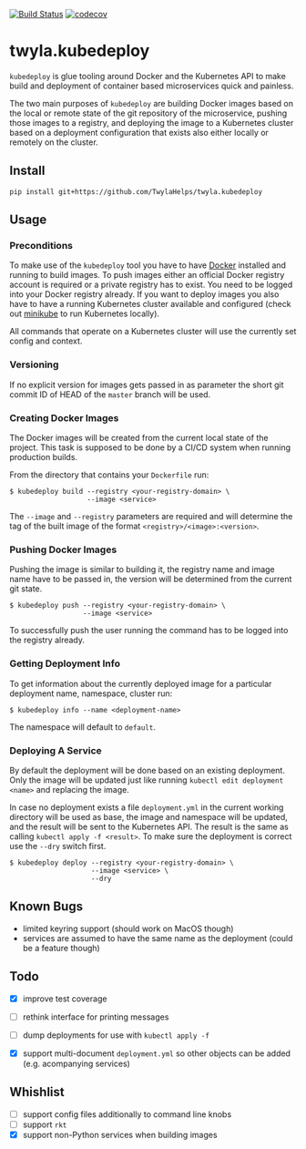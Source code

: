 [![Build Status](https://travis-ci.org/TwylaHelps/twyla.kubedeploy.svg?branch=master)](https://travis-ci.org/TwylaHelps/twyla.kubedeploy)
[![codecov](https://codecov.io/gh/TwylaHelps/twyla.kubedeploy/branch/master/graph/badge.svg)](https://codecov.io/gh/TwylaHelps/twyla.kubedeploy)

# twyla.kubedeploy

`kubedeploy` is glue tooling around Docker and the Kubernetes API to make build
and deployment of container based microservices quick and painless.

The two main purposes of `kubedeploy` are building Docker images based on the
local or remote state of the git repository of the microservice, pushing those
images to a registry, and deploying the image to a Kubernetes cluster based on a
deployment configuration that exists also either locally or remotely on the
cluster.


## Install

    pip install git+https://github.com/TwylaHelps/twyla.kubedeploy


## Usage

### Preconditions

To make use of the `kubedeploy` tool you have to have [Docker](www.docker.com)
installed and running to build images. To push images either an official Docker
registry account is required or a private registry has to exist. You need to be
logged into your Docker registry already. If you want to deploy images you also
have to have a running Kubernetes cluster available and configured (check out
[minikube](kubernetes.io/docs/getting-started-guides/minikube/) to run
Kubernetes locally).


All commands that operate on a Kubernetes cluster will use the currently set
config and context.

### Versioning

If no explicit version for images gets passed in as parameter the short git
commit ID of HEAD of the `master` branch will be used.

### Creating Docker Images

The Docker images will be created from the current local state of the project.
This task is supposed to be done by a CI/CD system when running production
builds.

From the directory that contains your `Dockerfile` run:

    $ kubedeploy build --registry <your-registry-domain> \
                       --image <service>

The `--image` and `--registry` parameters are required and will determine the
tag of the built image of the format `<registry>/<image>:<version>`.

### Pushing Docker Images

Pushing the image is similar to building it, the registry name and image name
have to be passed in, the version will be determined from the current git state.

    $ kubedeploy push --registry <your-registry-domain> \
                      --image <service>

To successfully push the user running the command has to be logged into the
registry already.

### Getting Deployment Info

To get information about the currently deployed image for a particular deployment name, namespace, cluster run:

    $ kubedeploy info --name <deployment-name>

The namespace will default to `default`.

### Deploying A Service

By default the deployment will be done based on an existing deployment. Only the
image will be updated just like running `kubectl edit deployment <name>` and
replacing the image.

In case no deployment exists a file `deployment.yml` in the current working
directory will be used as base, the image and namespace will be updated, and the
result will be sent to the Kubernetes API. The result is the same as calling
`kubectl apply -f <result>`. To make sure the deployment is correct use the
`--dry` switch first.

    $ kubedeploy deploy --registry <your-registry-domain> \
                        --image <service> \
                        --dry


## Known Bugs

- limited keyring support (should work on MacOS though)
- services are assumed to have the same name as the deployment (could be a
  feature though)


## Todo

- [x] improve test coverage
- [ ] rethink interface for printing messages
- [ ] dump deployments for use with `kubectl apply -f`
- [x] support multi-document `deployment.yml` so other objects can be added (e.g. acompanying services)


## Whishlist

- [ ] support config files additionally to command line knobs
- [ ] support `rkt`
- [x] support non-Python services when building images
